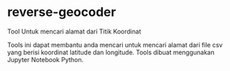 # reverse-geocoder
Tool Untuk mencari alamat dari Titik Koordinat

Tools ini dapat membantu anda mencari untuk mencari alamat dari file csv yang berisi koordinat latitude dan longitude. 
Tools dibuat menggunakan Jupyter Notebook Python.

